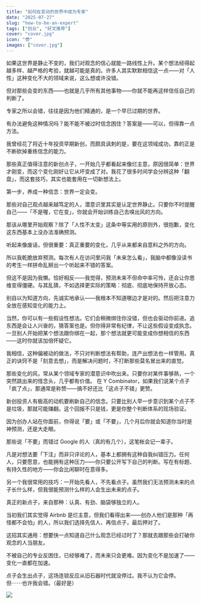 ```yaml
---
title: "如何在变动的世界中成为专家"
date: "2025-07-27"
slug: "how-to-be-an-expert"
tags: ["创业", "好文推荐"]
cover: "cover.jpg"
icon: "😎"
images: ["cover.jpg"]
---
```

如果这世界是静止不变的，我们对观念的信心就能一路线性上升。某个想法经得起越多样、越严格的考验，就越可能是真的。许多人其实默默相信这一点——对「人性」这种变化不大的领域来说，这么想或许没错。



但对那些会变的东西——也就是几乎所有其他事物——你就不能再这样信任自己的判断了。



专家之所以会错，往往是因为他们精通的，是一个早已过期的世界。



有办法避免这种情况吗？能不能不被过时信念困住？答案是——可以，但得靠一点方法。



我曾经花了将近十年投资早期新创，而颇具讽刺的是，要在这领域成功，靠的正是不断砍掉重练信念的能力。



那些真正值得注意的新创点子，一开始几乎都看起来像烂主意，原因很简单：世界才刚变，而这个变化刚好让它从坏变成了对。我花了很多时间学会分辨这种「翻盘」，而这套技巧，其实也能套用在一切新想法上。



第一步，养成一种信念：世界一定会变。



那些对自己观点越来越笃定的人，潜意识里其实是认定世界静止。只要你不时提醒自己——「不是喔，它在变」，你就会开始训练自己去嗅出风的方向。



那该从哪里开始观察？除了「人性不太变」这条中等实用的原则外，很抱歉，变化这东西基本上没办法准确预测。



听起来像废话，但很重要：真正重要的变化，几乎从来都来自意料之外的方向。



所以我乾脆放弃预测。每次有人在访问里问我「未来怎么看」，我脑中都像没读书的考生一样拼命乱掰出一个听起来不错的答案。



但这不是因为我懒。恰好相反——我觉得，预测未来不但命中率可怜，还会让你思维变得僵硬。与其乱猜，不如选择更实际的策略：彻底、彻底地保持开放心态。



别自以为知道方向，先诚实地承认——我根本不知道哪边才是对的。然后把注意力全放在感知变化的能力上。



当然，你可以有一些假设性想法。它们会稍微绑住你没错，但也会驱动你前进。追东西是会让人兴奋的，猜答案也是。但你得非常有纪律，不让这些假设变成执念。
一旦别人开始把某个想法跟你绑在一起，那个想法就更可能变成你想相信的东西——这时你就该加倍怀疑它。



我相信，这种偏被动的做法，不只对判断想法有帮助，连产出想法也一样管用。真正的诀窍不是「刻意去想」，而是解决问题时，不打断那些莫名冒出来的直觉。



那些变化的风，常从某个领域专家的潜意识中吹出来。只要你对某件事够熟，一个突然跳出来的怪念头，几乎都有价值。
在 Y Combinator，如果我们说某个点子「疯了点」，那通常是称赞——搞不好还比「这点子不错」更赞。



新创投资人有极高的动机要刷新自己的信念。只要比别人早一步意识到某个点子不是垃圾，那就可能赚翻。这个回报不只是钱，更是你整个判断体系的现场验证。



因为创办人站在你面前，你得说「要」或「不要」，几个月后你就会知道你当时是神预测，还是大走眼。



那些说「不要」而错过 Google 的人（真的有几个），这笔帐会记一辈子。



凡是对想法要「下注」而非只评论的人，基本上都拥有这种自我纠错压力。任何人，只要愿意，也能拥有这种压力——你只要公开写下自己的判断。写在有标题、有持久性的地方——你会比闲聊时在意得多。



另一个我很常用的技巧：一开始先看人，不先看点子。虽然我们无法预测未来的点子长什么样，但我很能预测什么样的人会生出未来的点子。



真正的新点子，来自那种：认真、有劲、脑袋够独立的人。



当初我们其实觉得 Airbnb 是烂主意，但我们看得出来——创办人他们是那种「再怪都不会怕」的人，所以我们选择先信人、再信点子，最后押对了。



这招其实通用：想要快一点知道自己什么观念已经过时了？那就去跟那些会打破你观念的人当朋友。



不被自己的专业反困住，已经够难了，而未来只会更难。因为变化不是加速了——变化一直都在加速。



点子会生出点子，这场连锁反应从旧石器时代就没停过。我不认为它会停。
但⋯⋯也许我会错。（最好是）




![](https://prod-files-secure.s3.us-west-2.amazonaws.com/112d0858-5090-4d34-a606-b75eb8d65fd2/46476355-9cf3-4e99-9b7a-3531bc426380/1000202064.png?X-Amz-Algorithm=AWS4-HMAC-SHA256&X-Amz-Content-Sha256=UNSIGNED-PAYLOAD&X-Amz-Credential=ASIAZI2LB466WVF5OWZV%2F20251027%2Fus-west-2%2Fs3%2Faws4_request&X-Amz-Date=20251027T214340Z&X-Amz-Expires=3600&X-Amz-Security-Token=IQoJb3JpZ2luX2VjEPX%2F%2F%2F%2F%2F%2F%2F%2F%2F%2FwEaCXVzLXdlc3QtMiJHMEUCIFbec762eTLZAHy0leuA2O8dHSmMYxIGDHiijRsHW2akAiEA2tj0xXg%2BScoaVFOzuvsHuZy9cy%2F%2FhuxiwZUItD3VXGYqiAQIrv%2F%2F%2F%2F%2F%2F%2F%2F%2F%2FARAAGgw2Mzc0MjMxODM4MDUiDA3LRB7krXgE1ICUYSrcAxa%2B5Nvyu8AQcU14%2BpacWYd5jy3yzyLuJnPr2S%2BcqGrTinqO9SJEsxG38qyEUSh0NaS%2BdyWWHkr1Zu1KzpbvUPhuuJI7hK1cEUshsudDXkSGsqVq0L2wjKvJMGt%2FJe%2Fa7mRzXWS%2FkcljNinKQmVaF%2FuuvlevjWSsJ4WObwU8np61v2kT9rqSqbC%2By2sLLbawbyiMO%2FAqV7Gf5cYtvqG1Dq3QpzaCwkB9H1Mge%2BItVAgVlcJX2YVQ7tT42RKZC3driM%2F4S6r9CgDzHcgG4r98rbbQM0KV5W%2BGlBIN20IfPD81pQmTFbvECKkdXdR3YEN2so2fblh%2FHT7zePhLDRaHs229YiQk9BjRpUjQ09y7TP7aivP93m7zi8ZyEbj4vJZtz0EGiHlcMaVzq2gJs0I81yMzN7PurxRKwEaZjOrRvfI%2F%2BmMbNUSXUYJOeyoG9pjSMguVA3ZB%2Bt9B%2FdPK5T9sdabP2YimShMPw6dUVv5h3aX%2FbvGHJDcY%2FVhbru4ddsqaF5VlRpMrQCXu5YiFthbBJYSlaZbv1AOBBERucwzWbyRvHkDeDM5TZdXHJdyr%2BB7ham%2FRHVSogqNO6IPaQS0EJpQE7vXAX93Q4Vokm%2Fl3v7ckU4O%2FllYRlDxAPAMIMM68%2F8cGOqUB4XOBVUmR1U6Ly%2BP3BT1Wmuab8JFMOMDUCKKt9l6WHiJ4HojGRFp4fMANJ8Pts2%2FHveQFafBmZDUEiNvQSX7xcP3VaJw3YV1OPuueNI7%2B%2FX%2BTe8Agh9JaEzOMl9JvLIA49svBht80mBky3pv%2BmKizJmPkWI9rKZCa7fIWcI2fL1b6t2ek%2FSDLD3r%2FI0fqwrk7Anzo1yLQ0TMxsaeTPEfEubZ4%2FEgy&X-Amz-Signature=7fafdbc346fa6dcac9b3f9075f7078a545e44151b46926add4a3909c75cc1b77&X-Amz-SignedHeaders=host&x-amz-checksum-mode=ENABLED&x-id=GetObject)

